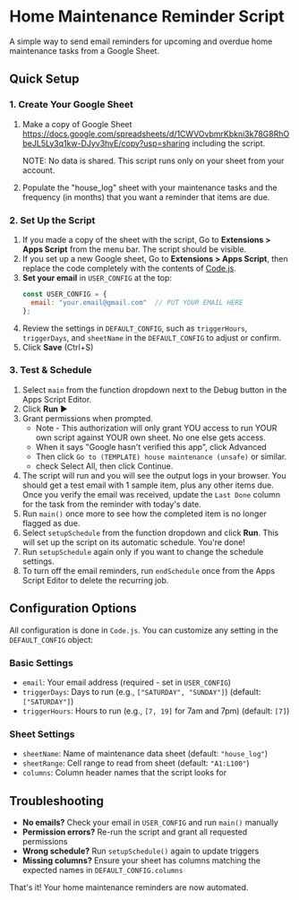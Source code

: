 # Home Maintenance Reminder Script

A simple way to send email reminders for upcoming and overdue home maintenance tasks from a Google Sheet.

## Quick Setup

### 1. Create Your Google Sheet
1. Make a copy of Google Sheet https://docs.google.com/spreadsheets/d/1CWVOvbmrKbkni3k78G8RhObeJL5Ly3q1kw-DJyv3hvE/copy?usp=sharing including the script.

   NOTE: No data is shared. This script runs only on your sheet from your account.    
2. Populate the "house_log" sheet with your maintenance tasks and the frequency (in months) that you want a reminder that items are due.

### 2. Set Up the Script
1. If you made a copy of the sheet with the script, Go to **Extensions > Apps Script** from the menu bar. The script should be visible.
2. If you set up a new Google sheet, Go to **Extensions > Apps Script**, then replace the code completely with the contents of [Code.js](Code.js).
3. **Set your email** in `USER_CONFIG` at the top:
   ```javascript
   const USER_CONFIG = {
     email: "your.email@gmail.com"  // PUT YOUR EMAIL HERE
   };
   ```
4. Review the settings in `DEFAULT_CONFIG`, such as `triggerHours`, `triggerDays`, and `sheetName` in the `DEFAULT_CONFIG` to adjust or confirm.
5. Click **Save** (Ctrl+S)

### 3. Test & Schedule
1. Select `main` from the function dropdown next to the Debug button in the Apps Script Editor.
2. Click **Run** ▶️
3. Grant permissions when prompted. 
   - Note - This authorization will only grant YOU access to run YOUR own script against YOUR own sheet. No one else gets access.
   - When it says "Google hasn't verified this app", click Advanced
   - Then click `Go to (TEMPLATE) house maintenance (unsafe)` or similar.
   - check Select All, then click Continue. 
4. The script will run and you will see the output logs in your browser. You should get a test email with 1 sample item, plus any other items due.
   Once you verify the email was received, update the `Last Done` column for the task from the reminder with today's date.
5. Run `main()` once more to see how the completed item is no longer flagged as due.
6. Select `setupSchedule` from the function dropdown and click **Run**. This will set up the script on its automatic schedule. You're done!
7. Run `setupSchedule` again only if you want to change the schedule settings. 
8. To turn off the email reminders, run `endSchedule` once from the Apps Script Editor to delete the recurring job.

## Configuration Options

All configuration is done in `Code.js`. You can customize any setting in the `DEFAULT_CONFIG` object:

### Basic Settings
- `email`: Your email address (required - set in `USER_CONFIG`)
- `triggerDays`: Days to run (e.g., `["SATURDAY", "SUNDAY"]`) (default: `["SATURDAY"]`)
- `triggerHours`: Hours to run (e.g., `[7, 19]` for 7am and 7pm) (default: `[7]`)

### Sheet Settings  
- `sheetName`: Name of maintenance data sheet (default: `"house_log"`)
- `sheetRange`: Cell range to read from sheet (default: `"A1:L100"`)
- `columns`: Column header names that the script looks for

## Troubleshooting

- **No emails?** Check your email in `USER_CONFIG` and run `main()` manually
- **Permission errors?** Re-run the script and grant all requested permissions
- **Wrong schedule?** Run `setupSchedule()` again to update triggers
- **Missing columns?** Ensure your sheet has columns matching the expected names in `DEFAULT_CONFIG.columns`

That's it! Your home maintenance reminders are now automated. 